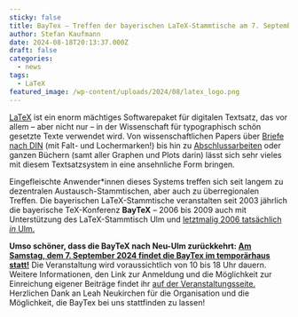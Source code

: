 ```yaml
---
sticky: false
title: BayTex – Treffen der bayerischen LaTeX-Stammtische am 7. September 2024 bei uns
author: Stefan Kaufmann
date: 2024-08-18T20:13:37.000Z
draft: false
categories:
  - news
tags:
  - LaTeX
featured_image: /wp-content/uploads/2024/08/latex_logo.png
---
```


[LaTeX](https://de.wikipedia.org/wiki/LaTeX) ist ein enorm mächtiges Softwarepaket für digitalen Textsatz, das vor allem – aber nicht nur – in der Wissenschaft für typographisch schön gesetzte Texte verwendet wird.
Von wissenschaftlichen Papers über [Briefe nach DIN](https://de.overleaf.com/latex/templates/din-a4-letter-template-with-scrlttr2/tpvycrryrmrg) (mit Falt- und Lochermarken!) bis hin zu [Abschlussarbeiten](https://de.overleaf.com/latex/templates/classic-thesis-style-v4-dot-2-by-andre-miede/dwgtvykzvdtk) oder ganzen Büchern (samt aller Graphen und Plots darin) lässt sich sehr vieles mit diesem Textsatzsystem in eine ansehnliche Form bringen.

Eingefleischte Anwender\*innen dieses Systems treffen sich seit langem zu dezentralen Austausch-Stammtischen, aber auch zu überregionalen Treffen.
Die bayerischen LaTeX-Stammtische veranstalten seit 2003 jährlich die bayerische TeX-Konferenz **BayTeX** – 2006 bis 2009 auch mit Unterstützung des LaTeX-Stammtisch Ulm und [letztmalig 2006 tatsächlich _in_ Ulm.](http://web.archive.org/web/20070912060909/http://latex.in-ulm.de/ie/baytex/)

**Umso schöner, dass die BayTeX nach Neu-Ulm zurückkehrt: [Am Samstag, dem 7. September 2024 findet die BayTex im temporärhaus statt!](https://baytex.in-ulm.de/)** 
Die Veranstaltung wird voraussichtlich von 10 bis 18 Uhr dauern.
Weitere Informationen, den Link zur Anmeldung und die Möglichkeit zur Einreichung eigener Beiträge findet ihr [auf der Veranstaltungsseite.](http://web.archive.org/web/20070912060909/http://latex.in-ulm.de/ie/baytex/)
Herzlichen Dank an Leah Neukirchen für die Organisation und die Möglichkeit, die BayTex bei uns stattfinden zu lassen!
